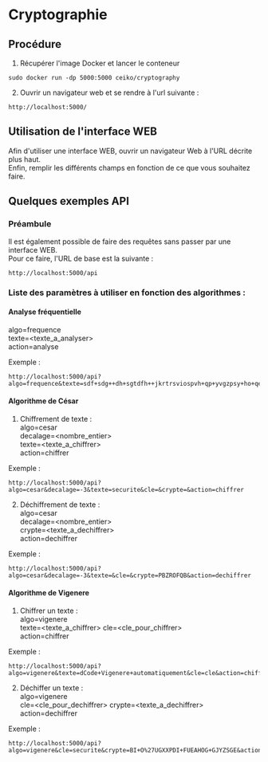 # Cryptographie

## Procédure
1. Récupérer l'image Docker et lancer le conteneur
```
sudo docker run -dp 5000:5000 ceiko/cryptography
```

2. Ouvrir un navigateur web et se rendre à l'url suivante :
```
http://localhost:5000/
```

## Utilisation de l'interface WEB
Afin d'utiliser une interface WEB, ouvrir un navigateur Web à l'URL décrite plus haut.  
Enfin, remplir les différents champs en fonction de ce que vous souhaitez faire.  

## Quelques exemples API
### Préambule
Il est également possible de faire des requêtes sans passer par une interface WEB.  
Pour ce faire, l'URL de base est la suivante :
```
http://localhost:5000/api
```

### Liste des paramètres à utiliser en fonction des algorithmes :

#### Analyse fréquentielle  
algo=frequence  
texte=<texte_a_analyser>  
action=analyse  
  
Exemple :  
```
http://localhost:5000/api?algo=frequence&texte=sdf+sdg++dh+sgtdfh++jkrtrsviospvh+qp+yvgzpsy+ho+qemifgqhewoh+qreihogesuhgzqepiqgherghqzmg+ohsrhemrghoqelqmsoyy%22haozaz&action=analyse
```

#### Algorithme de César  
1. Chiffrement de texte :  
algo=cesar  
decalage=<nombre_entier>  
texte=<texte_a_chiffrer>  
action=chiffrer   
  
Exemple : 
```
http://localhost:5000/api?algo=cesar&decalage=-3&texte=securite&cle=&crypte=&action=chiffrer
```
  
2. Déchiffrement de texte :  
algo=cesar  
decalage=<nombre_entier>  
crypte=<texte_a_dechiffrer>  
action=dechiffrer  
   
Exemple : 
```
http://localhost:5000/api?algo=cesar&decalage=-3&texte=&cle=&crypte=PBZROFQB&action=dechiffrer
``` 

#### Algorithme de Vigenere  
1. Chiffrer un texte :  
algo=vigenere  
texte=<texte_a_chiffrer>
cle=<cle_pour_chiffrer>  
action=chiffrer  
  
Exemple : 
```
http://localhost:5000/api?algo=vigenere&texte=dCode+Vigenere+automatiquement&cle=cle&action=chiffrer
```

2. Déchiffer un texte :  
algo=vigenere  
cle=<cle_pour_dechiffrer>
crypte=<texte_a_dechiffrer>  
action=dechiffrer  
  
Exemple : 
```
http://localhost:5000/api?algo=vigenere&cle=securite&crypte=BI+O%27UGXXPDI+FUEAHOG+GJYZSGE&action=dechiffrer
```



